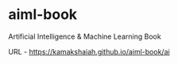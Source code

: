 # aiml-book
Artificial Intelligence & Machine Learning Book 

URL - https://kamakshaiah.github.io/aiml-book/ai
